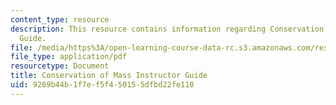 ```yaml
---
content_type: resource
description: This resource contains information regarding Conservation of Mass Instructor
  Guide.
file: /media/https%3A/open-learning-course-data-rc.s3.amazonaws.com/res-tll-004-stem-concept-videos-fall-2013/9269b44b1f7ef5f450155dfbd22fe110_MITRES_TLL-004F13_CMass_IG.pdf
file_type: application/pdf
resourcetype: Document
title: Conservation of Mass Instructor Guide
uid: 9269b44b-1f7e-f5f4-5015-5dfbd22fe110
---
```

